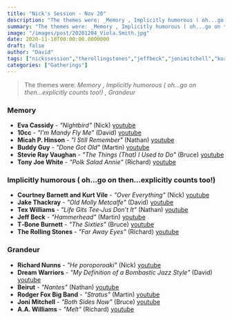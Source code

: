 ```yaml
---
title: "Nick's Session - Nov 20"
description: "The themes were: _Memory , Implicitly humorous ( oh...go on then...explicitly counts too!) , Grandeur_"
summary: "The themes were: _Memory , Implicitly humorous ( oh...go on then...explicitly counts too!) , Grandeur_"
image: "/images/post/20201204_Viola.Smith.jpg"
date: 2020-11-10T00:00:00.0000000
draft: false
author: "David"
tags: ["nickssession","therollingstones","jeffbeck","jonimitchell","kurtvile","tonyjoewhite","10cc","buddyguy","aawilliams","courtneybarnett","beirut","evacassidy","texwilliams","stevierayvaughan","micahphinson","jakethackray","richardnunns","t‐boneburnett","dreamwarriors","rodgerfoxbigband"]
categories: ["Gatherings"]
---
```

> The themes were: _Memory , Implicitly humorous ( oh...go on then...explicitly counts too!) , Grandeur_
### Memory 
- **Eva Cassidy** - _"Nightbird"_ (Nick) [youtube](https://www.youtube.com/watch?v=K-X1g-aEeNc)
- **10cc** - _"I'm Mandy Fly Me"_ (David) [youtube](https://www.youtube.com/watch?v=3HzJ5Rg908k)
- **Micah P. Hinson** - _"I Still Remember"_ (Nathan) [youtube](https://www.youtube.com/watch?v=UKCo6N9108w)
- **Buddy Guy** - _"Done Got Old"_ (Martin) [youtube](https://www.youtube.com/watch?v=itN1Sh1TvAk)
- **Stevie Ray Vaughan** - _"The Things (That) I Used to Do"_ (Bruce) [youtube](https://www.youtube.com/watch?v=Xy38VCMn81I)
- **Tony Joe White** - _"Polk Salad Annie"_ (Richard) [youtube](https://www.youtube.com/watch?v=JyXHxh3Sye0)
### Implicitly humorous ( oh...go on then...explicitly counts too!) 
- **Courtney Barnett and Kurt Vile** - _"Over Everything"_ (Nick) [youtube](https://www.youtube.com/watch?v=3KNsBCf34fQ)
- **Jake Thackray** - _"Old Molly Metcalfe"_ (David) [youtube](https://www.youtube.com/watch?v=TiXINuf5nbI)
- **Tex Williams** - _"Life Gits Tee‐Jus Don't It"_ (Nathan) [youtube](https://www.youtube.com/watch?v=74z3avSW5KI)
- **Jeff Beck** - _"Hammerhead"_ (Martin) [youtube](https://www.youtube.com/watch?v=wlAXAmmk84I)
- **T‐Bone Burnett** - _"The Sixties"_ (Bruce) [youtube](https://www.youtube.com/watch?v=z802lX8SnzQ)
- **The Rolling Stones** - _"Far Away Eyes"_ (Richard) [youtube](https://www.youtube.com/watch?v=VyK1bZZ7E-s)
### Grandeur
- **Richard Nunns** - _"He poroporoaki"_ (Nick) [youtube](https://www.youtube.com/watch?v=OrvN6XN50n0)
- **Dream Warriors** - _"My Definition of a Bombastic Jazz Style"_ (David) [youtube](https://www.youtube.com/watch?v=LoE5yHMrP0A)
- **Beirut** - _"Nantes"_ (Nathan) [youtube](https://www.youtube.com/watch?v=dPRYEZx01qU)
- **Rodger Fox Big Band** - _"Stratus"_ (Martin) [youtube](https://www.youtube.com/watch?v=0T54mhAmWTM)
- **Joni Mitchell** - _"Both Sides Now"_ (Bruce) [youtube](https://www.youtube.com/watch?v=7cBf0olE9Yc)
- **A.A. Williams** - _"Melt"_ (Richard) [youtube](https://www.youtube.com/watch?v=PYDWOjegH7c)
